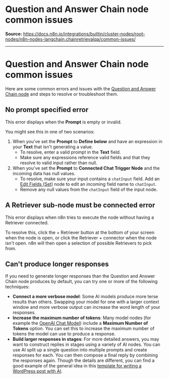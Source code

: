 # Question and Answer Chain node common issues

**Source:** https://docs.n8n.io/integrations/builtin/cluster-nodes/root-nodes/n8n-nodes-langchain.chainretrievalqa/common-issues/

---

# Question and Answer Chain node common issues

Here are some common errors and issues with the [Question and Answer Chain node](../) and steps to resolve or troubleshoot them.

## No prompt specified error

This error displays when the **Prompt** is empty or invalid.

You might see this in one of two scenarios:

1. When you've set the **Prompt** to **Define below** and have an expression in your **Text** that isn't generating a value.
   - To resolve, enter a valid prompt in the **Text** field.
   - Make sure any expressions reference valid fields and that they resolve to valid input rather than null.
2. When you've set the **Prompt** to **Connected Chat Trigger Node** and the incoming data has null values.
   - To resolve, make sure your input contains a `chatInput` field. Add an [Edit Fields (Set)](../../../../core-nodes/n8n-nodes-base.set/) node to edit an incoming field name to `chatInput`.
   - Remove any null values from the `chatInput` field of the input node.

## A Retriever sub-node must be connected error

This error displays when n8n tries to execute the node without having a Retriever connected.

To resolve this, click the + Retriever button at the bottom of your screen when the node is open, or click the Retriever + connector when the node isn't open. n8n will then open a selection of possible Retrievers to pick from.

## Can't produce longer responses

If you need to generate longer responses than the Question and Answer Chain node produces by default, you can try one or more of the following techniques:

- **Connect a more verbose model**: Some AI models produce more terse results than others. Swapping your model for one with a larger context window and more verbose output can increase the word length of your responses.
- **Increase the maximum number of tokens**: Many model nodes (for example the [OpenAI Chat Model](../../../sub-nodes/n8n-nodes-langchain.lmchatopenai/#maximum-number-of-tokens)) include a **Maximum Number of Tokens** option. You can set this to increase the maximum number of tokens the model can use to produce a response.
- **Build larger responses in stages**: For more detailed answers, you may want to construct replies in stages using a variety of AI nodes. You can use AI split up a single question into multiple prompts and create responses for each. You can then compose a final reply by combining the responses again. Though the details are different, you can find a good example of the general idea in this [template for writing a WordPress post with AI](https://n8n.io/workflows/2187-write-a-wordpress-post-with-ai-starting-from-a-few-keywords/).
